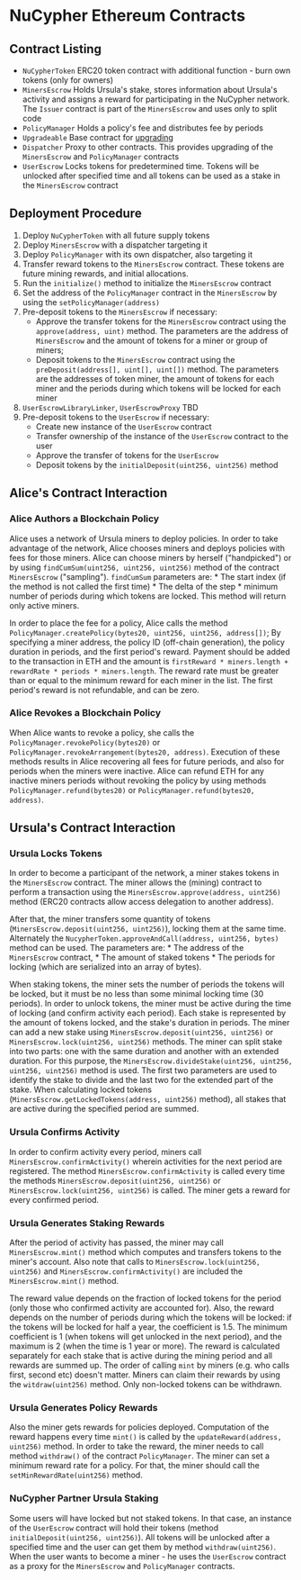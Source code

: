 # NuCypher Ethereum Contracts


## Contract Listing

* `NuCypherToken` ERC20 token contract with additional function - burn own tokens (only for owners)
* `MinersEscrow` Holds Ursula's stake, stores information about Ursula's activity and assigns a reward for participating in the NuCypher network. The `Issuer` contract is part of the `MinersEscrow` and uses only to split code
* `PolicyManager` Holds a policy's fee and distributes fee by periods
* `Upgradeable` Base contract for [upgrading](upgradeable_proxy_contracts)
* `Dispatcher` Proxy to other contracts. This provides upgrading of the `MinersEscrow` and `PolicyManager` contracts
* `UserEscrow` Locks tokens for predetermined time. Tokens will be unlocked after specified time and all tokens can be used as a stake in the `MinersEscrow` contract

## Deployment Procedure

1. Deploy `NuCypherToken` with all future supply tokens
2. Deploy `MinersEscrow` with a dispatcher targeting it
3. Deploy `PolicyManager` with its own dispatcher, also targeting it
4. Transfer reward tokens to the `MinersEscrow` contract. These tokens are future mining rewards, and initial allocations.
5. Run the `initialize()` method to initialize the `MinersEscrow` contract
6. Set the address of the `PolicyManager` contract  in the `MinersEscrow` by using the `setPolicyManager(address)`
7. Pre-deposit tokens to the `MinersEscrow` if necessary:
	* Approve the transfer tokens for the `MinersEscrow` contract using the `approve(address, uint)` method. The parameters are the address of `MinersEscrow` and the amount of tokens for a miner or group of miners;
	* Deposit tokens to the `MinersEscrow` contract using the `preDeposit(address[], uint[], uint[])` method. The parameters are the addresses of token miner, the amount of tokens for each miner and the periods during which tokens will be locked for each miner
8. `UserEscrowLibraryLinker`, `UserEscrowProxy` TBD
9. Pre-deposit tokens to the `UserEscrow` if necessary:
	* Create new instance of the `UserEscrow` contract 
	* Transfer ownership of the instance of the `UserEscrow` contract to the user
	* Approve the transfer of tokens for the `UserEscrow`
	* Deposit tokens by the `initialDeposit(uint256, uint256)` method

## Alice's Contract Interaction

### Alice Authors a Blockchain Policy

Alice uses a network of Ursula miners to deploy policies.
In order to take advantage of the network, Alice chooses miners and deploys policies with fees for those miners.
Alice can choose miners by herself ("handpicked") or by using `findCumSum(uint256, uint256, uint256)` method of the contract `MinersEscrow` ("sampling").
`findCumSum` parameters are:
    * The start index (if the method is not called the first time)
    * The delta of the step
    * minimum number of periods during which tokens are locked.
This method will return only active miners.

In order to place the fee for a policy, Alice calls the method `PolicyManager.createPolicy(bytes20, uint256, uint256, address[])`;
By specifying a miner address, the policy ID (off-chain generation), the policy duration in periods, and the first period's reward.
Payment should be added to the transaction in ETH and the amount is `firstReward * miners.length + rewardRate * periods * miners.length`.
The reward rate must be greater than or equal to the minimum reward for each miner in the list. The first period's reward is not refundable, and can be zero.

### Alice Revokes a Blockchain Policy

When Alice wants to revoke a policy, she calls the `PolicyManager.revokePolicy(bytes20)` or `PolicyManager.revokeArrangement(bytes20, address)`.
Execution of these methods results in Alice recovering all fees for future periods, and also for periods when the miners were inactive.
Alice can refund ETH for any inactive miners periods without revoking the policy by using methods `PolicyManager.refund(bytes20)` or `PolicyManager.refund(bytes20, address)`.


## Ursula's Contract Interaction


### Ursula Locks Tokens

In order to become a participant of the network, a miner stakes tokens in the `MinersEscrow` contract.
The miner allows the (mining) contract to perform a transaction using the `MinersEscrow.approve(address, uint256)` method
(ERC20 contracts allow access delegation to another address).

After that, the miner transfers some quantity of tokens (`MinersEscrow.deposit(uint256, uint256)`), locking them at the same time.
Alternately the `NucypherToken.approveAndCall(address, uint256, bytes)` method can be used.
The parameters are:
    * The address of the `MinersEscrow` contract,
    * The amount of staked tokens
    * The periods for locking (which are serialized into an array of bytes).

When staking tokens, the miner sets the number of periods the tokens will be locked, but it must be no less than some minimal locking time (30 periods).
In order to unlock tokens, the miner must be active during the time of locking (and confirm activity each period).
Each stake is represented by the amount of tokens locked, and the stake's duration in periods.
The miner can add a new stake using `MinersEscrow.deposit(uint256, uint256)` or `MinersEscrow.lock(uint256, uint256)` methods.
The miner can split stake into two parts: one with the same duration and another with an extended duration.
For this purpose, the `MinersEscrow.divideStake(uint256, uint256, uint256, uint256)` method is used.
The first two parameters are used to identify the stake to divide and the last two for the extended part of the stake.
When calculating locked tokens (`MinersEscrow.getLockedTokens(address, uint256)` method), all stakes that are active during the specified period are summed.


### Ursula Confirms Activity

In order to confirm activity every period, miners call `MinersEscrow.confirmActivity()` wherein activities for the next period are registered.
The method `MinersEscrow.confirmActivity` is called every time the methods `MinersEscrow.deposit(uint256, uint256)` or `MinersEscrow.lock(uint256, uint256)` is called.
The miner gets a reward for every confirmed period.

### Ursula Generates Staking Rewards
After the period of activity has passed, the miner may call `MinersEscrow.mint()` method which computes and transfers tokens to the miner's account.
Also note that calls to `MinersEscrow.lock(uint256, uint256)` and `MinersEscrow.confirmActivity()` are included the `MinersEscrow.mint()` method.

The reward value depends on the fraction of locked tokens for the period (only those who confirmed activity are accounted for).
Also, the reward depends on the number of periods during which the tokens will be locked: if the tokens will be locked for half a year, the coefficient is 1.5.
The minimum coefficient is 1 (when tokens will get unlocked in the next period), and the maximum is 2 (when the time is 1 year or more).
The reward is calculated separately for each stake that is active during the mining period and all rewards are summed up.
The order of calling `mint` by miners (e.g. who calls first, second etc) doesn't matter.
Miners can claim their rewards by using the `witdraw(uint256)` method. Only non-locked tokens can be withdrawn.


### Ursula Generates Policy Rewards
Also the miner gets rewards for policies deployed.
Computation of the reward happens every time `mint()` is called by the `updateReward(address, uint256)` method.
In order to take the reward, the miner needs to call method `withdraw()` of the contract `PolicyManager`.
The miner can set a minimum reward rate for a policy. For that, the miner should call the `setMinRewardRate(uint256)` method.


### NuCypher Partner Ursula Staking
Some users will have locked but not staked tokens.
In that case, an instance of the `UserEscrow` contract will hold their tokens (method `initialDeposit(uint256, uint256)`).
All tokens will be unlocked after a specified time and the user can get them by method `withdraw(uint256)`.
When the user wants to become a miner - he uses the `UserEscrow` contract as a proxy for the `MinersEscrow` and `PolicyManager` contracts.
